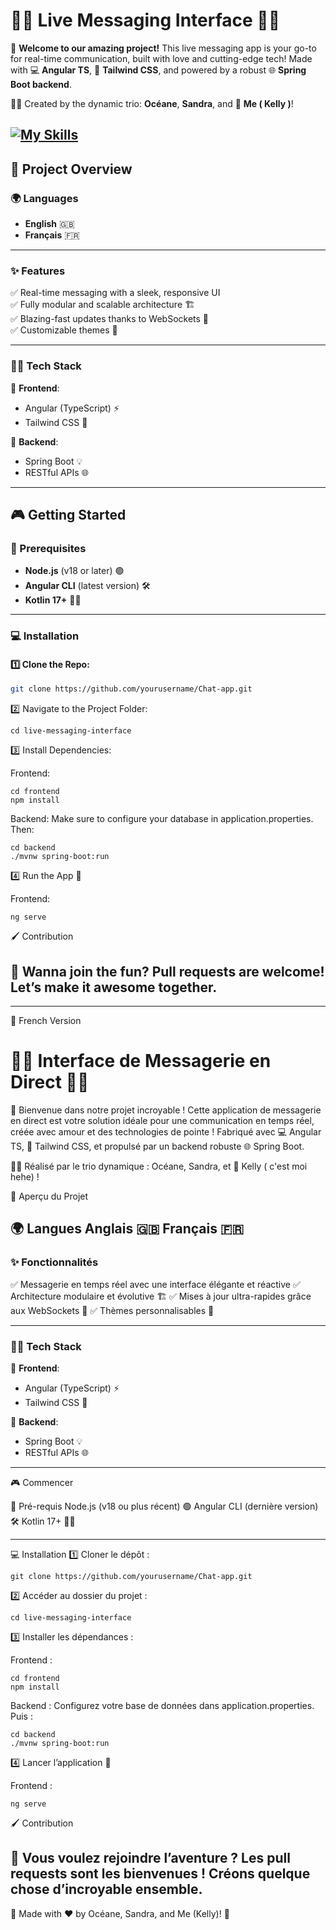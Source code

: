 
# 💬✨ **Live Messaging Interface** 🌟🚀  

👋 **Welcome to our amazing project!** This live messaging app is your go-to for real-time communication, built with love and cutting-edge tech! Made with 💻 **Angular TS**, 🎨 **Tailwind CSS**, and powered by a robust 🌐 **Spring Boot backend**.  

👯‍♀️ Created by the dynamic trio: **Océane**, **Sandra**, and 🫶 **Me ( Kelly )**!  

 [![My Skills](https://skillicons.dev/icons?i=tailwind,kotlin,angular,nodejs,sqlite)](https://skillicons.dev)
---

## 📝 **Project Overview**  

### 🌍 **Languages**  
- **English** 🇬🇧  
- **Français** 🇫🇷  

---

### **✨ Features**  
✅ Real-time messaging with a sleek, responsive UI  
✅ Fully modular and scalable architecture 🏗️  
✅ Blazing-fast updates thanks to WebSockets 🚀  
✅ Customizable themes 🎨  

---

### **👩‍💻 Tech Stack**  
🌟 **Frontend**:  
- Angular (TypeScript) ⚡   
- Tailwind CSS 💅  

🌟 **Backend**:  
- Spring Boot 💡  
- RESTful APIs 🌐  

---

## 🎮 **Getting Started**  

### **🔧 Prerequisites**  
- **Node.js** (v18 or later) 🟢  
- **Angular CLI** (latest version) 🛠️  
- **Kotlin 17+** 🦹‍♀️

---

### **💻 Installation**  

#### 1️⃣ Clone the Repo:  
```bash
git clone https://github.com/yourusername/Chat-app.git
```

2️⃣ Navigate to the Project Folder:
```
cd live-messaging-interface
```
3️⃣ Install Dependencies:

Frontend:
```
cd frontend  
npm install
```

Backend:
Make sure to configure your database in application.properties. Then:
```
cd backend  
./mvnw spring-boot:run
```

4️⃣ Run the App 🚀

Frontend:
```
ng serve
```

🖌️ Contribution

🎉 Wanna join the fun? Pull requests are welcome! Let’s make it awesome together.
---
---

📖 French Version

# 💬✨ **Interface de Messagerie en Direct** 🌟🚀

👋 Bienvenue dans notre projet incroyable ! Cette application de messagerie en direct est votre solution idéale pour une communication en temps réel, créée avec amour et des technologies de pointe ! Fabriqué avec 💻 Angular TS, 🎨 Tailwind CSS, et propulsé par un backend robuste 🌐 Spring Boot.

👯‍♀️ Réalisé par le trio dynamique : Océane, Sandra, et 🫶 Kelly ( c'est moi hehe) !

📝 Aperçu du Projet

🌍 Langues
Anglais 🇬🇧
Français 🇫🇷
---
###  ✨ **Fonctionnalités**
✅ Messagerie en temps réel avec une interface élégante et réactive
✅ Architecture modulaire et évolutive 🏗️
✅ Mises à jour ultra-rapides grâce aux WebSockets 🚀
✅ Thèmes personnalisables 🎨

---

### **👩‍💻 Tech Stack**  
🌟 **Frontend**:  
- Angular (TypeScript) ⚡   
- Tailwind CSS 💅  

🌟 **Backend**:  
- Spring Boot 💡  
- RESTful APIs 🌐  

---

🎮 Commencer

🔧 Pré-requis
Node.js (v18 ou plus récent) 🟢
Angular CLI (dernière version) 🛠️
Kotlin 17+ 🦹‍♀️

---
💻 Installation
1️⃣ Cloner le dépôt :
```
git clone https://github.com/yourusername/Chat-app.git
```
2️⃣ Accéder au dossier du projet :
```
cd live-messaging-interface
```
3️⃣ Installer les dépendances :

Frontend :
```
cd frontend  
npm install
```  
Backend :
Configurez votre base de données dans application.properties. Puis :
```
cd backend  
./mvnw spring-boot:run
```
4️⃣ Lancer l’application 🚀

Frontend :
```
ng serve
```
🖌️ Contribution

## 🎉 Vous voulez rejoindre l’aventure ? Les pull requests sont les bienvenues ! Créons quelque chose d’incroyable ensemble.

💌 Made with ❤️ by Océane, Sandra, and Me (Kelly)! 🚀
